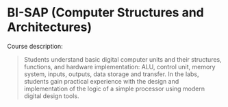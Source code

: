 # BI-SAP (Computer Structures and Architectures)

Course description:
> Students understand basic digital computer units and their structures, functions, and hardware implementation: ALU, control unit, memory system, inputs, outputs, data storage and transfer. In the labs, students gain practical experience with the design and implementation of the logic of a simple processor using modern digital design tools.
